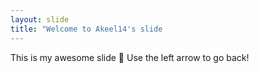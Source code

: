 ```yaml
---
layout: slide
title: "Welcome to Akeel14's slide
---
```

This is my awesome slide :tada:
Use the left arrow to go back!
